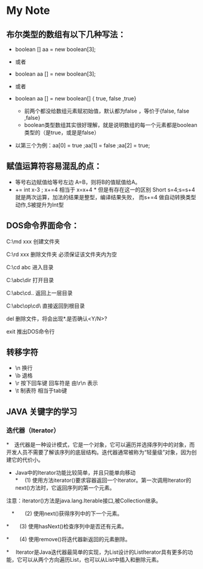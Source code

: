 # My Note

## 布尔类型的数组有以下几种写法：
   * boolean [] aa = new boolean[3];
   * 或者
   * boolean aa [] = new boolean[3];
   * 或者
   * boolean aa [] = new boolean[] { true, false ,true}
      *  前两个都没给数组元素赋初始值，默认都为false ，等价于{false, false ,false}
      *  boolean类型数组其实很好理解，就是说明数组的每一个元素都是boolean类型的（是true，或是是false）
     
   * 以第三个为例：aa[0] = true ;aa[1] = false ;aa[2] = true;

## 赋值运算符容易混乱的点：
   * 等号右边赋值给等号左边 A=B，则将B的值赋值给A。
   * +=  int x-3 ; x+=4 相当于 x=x+4 
         * 但是有存在这一的区别 Short s=4;s=s+4 就是两次运算，加法的结果是整型，编译结果失败，
         而s+=4 做自动转换类型动作,S被提升为Int型

## DOS命令界面命令：
  C:\md xxx  创建文件夹
  
  C:\rd xxx  删除文件夹 必须保证该文件夹内为空
  
  C:\cd abc 进入目录
  
  C:\abc\dir 打开目录
  
  C:\abc\cd.. 返回上一层目录
  
  C:\abc\op\cd\ 直接返回到根目录
  
  del 删除文件，将会出现\*.是否确认<Y/N>?
  
  exit 推出DOS命令行


  ## 转移字符
   * \n 换行
   * \b 退格 
   * \r 按下回车键 回车符是 由\r\n 表示
   * \t 制表符 相当于tab键

## JAVA 关键字的学习
### 迭代器（Iterator）
  *　迭代器是一种设计模式，它是一个对象，它可以遍历并选择序列中的对象，而开发人员不需要了解该序列的底层结构。迭代器通常被称为“轻量级”对象，因为创建它的代价小。 
   *    Java中的Iterator功能比较简单，并且只能单向移动  
   *　  (1) 使用方法iterator()要求容器返回一个Iterator。第一次调用Iterator的next()方法时，它返回序列的第一个元素。
   
   注意：iterator()方法是java.lang.Iterable接口,被Collection继承。     
   
 　*　　(2) 使用next()获得序列中的下一个元素。
     
   *　　(3) 使用hasNext()检查序列中是否还有元素。
     
   *　　(4) 使用remove()将迭代器新返回的元素删除。
     
   *　  Iterator是Java迭代器最简单的实现，为List设计的ListIterator具有更多的功能，它可以从两个方向遍历List，也可以从List中插入和删除元素。
